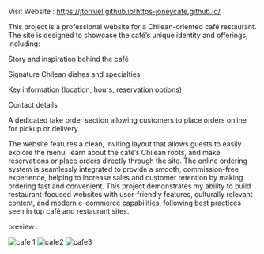 Visit Website : 
https://jtorruel.github.io/https-joneycafe.github.io/

This project is a professional website for a Chilean-oriented café restaurant. The site is designed to showcase the café’s unique identity and offerings, including:

Story and inspiration behind the café

Signature Chilean dishes and specialties

Key information (location, hours, reservation options)

Contact details

A dedicated take order section allowing customers to place orders online for pickup or delivery

The website features a clean, inviting layout that allows guests to easily explore the menu, learn about the café’s Chilean roots, and make reservations or place orders directly through the site. The online ordering system is seamlessly integrated to provide a smooth, commission-free experience, helping to increase sales and customer retention by making ordering fast and convenient. This project demonstrates my ability to build restaurant-focused websites with user-friendly features, culturally relevant content, and modern e-commerce capabilities, following best practices seen in top café and restaurant sites.

preview :


![cafe 1](https://github.com/user-attachments/assets/bca63cc1-4ba4-4c70-b736-d0272f33451f)
![cafe2](https://github.com/user-attachments/assets/3375f6ba-3060-4edf-903e-b03bf493789e)
![cafe3](https://github.com/user-attachments/assets/872dbf59-eda3-4c1d-bd7f-7db126493c94)
